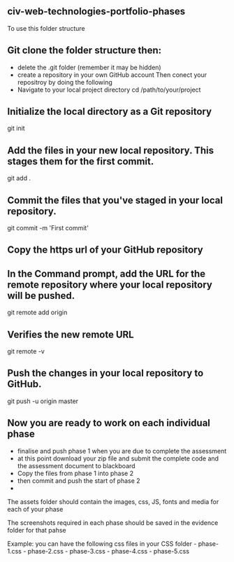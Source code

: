 ## civ-web-technologies-portfolio-phases
To use this folder structure 

## Git clone the folder structure then:
- delete the .git folder (remember it may be hidden)
- create a repository in your own GitHub account
Then conect your repositroy by doing the following
- Navigate to your local project directory
cd /path/to/your/project


## Initialize the local directory as a Git repository
git init

## Add the files in your new local repository. This stages them for the first commit.
git add .

## Commit the files that you've staged in your local repository.
git commit -m 'First commit'

## Copy the https url of your GitHub repository
## In the Command prompt, add the URL for the remote repository where your local repository will be pushed.
git remote add origin <remote repository URL>

## Verifies the new remote URL
git remote -v

## Push the changes in your local repository to GitHub.
git push -u origin master

## Now you are ready to work on each individual phase
- finalise and push phase 1 when you are due to complete the assessment
- at this point download your zip file and submit the complete code and the assessment document to blackboard
- Copy the files from phase 1 into phase 2
- then commit and push the start of phase 2
- 
The assets folder should contain the images, css, JS, fonts and media for each of your phase

The screenshots required in each phase should be saved in the evidence folder for that pahse

Example: you can have the following css files in your CSS folder
        - phase-1.css
        - phase-2.css
        - phase-3.css
        - phase-4.css
        - phase-5.css